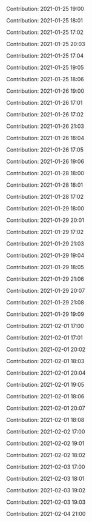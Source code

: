 Contribution: 2021-01-25 19:00

Contribution: 2021-01-25 18:01

Contribution: 2021-01-25 17:02

Contribution: 2021-01-25 20:03

Contribution: 2021-01-25 17:04

Contribution: 2021-01-25 19:05

Contribution: 2021-01-25 18:06

Contribution: 2021-01-26 19:00

Contribution: 2021-01-26 17:01

Contribution: 2021-01-26 17:02

Contribution: 2021-01-26 21:03

Contribution: 2021-01-26 18:04

Contribution: 2021-01-26 17:05

Contribution: 2021-01-26 19:06

Contribution: 2021-01-28 18:00

Contribution: 2021-01-28 18:01

Contribution: 2021-01-28 17:02

Contribution: 2021-01-29 18:00

Contribution: 2021-01-29 20:01

Contribution: 2021-01-29 17:02

Contribution: 2021-01-29 21:03

Contribution: 2021-01-29 19:04

Contribution: 2021-01-29 18:05

Contribution: 2021-01-29 21:06

Contribution: 2021-01-29 20:07

Contribution: 2021-01-29 21:08

Contribution: 2021-01-29 19:09

Contribution: 2021-02-01 17:00

Contribution: 2021-02-01 17:01

Contribution: 2021-02-01 20:02

Contribution: 2021-02-01 18:03

Contribution: 2021-02-01 20:04

Contribution: 2021-02-01 19:05

Contribution: 2021-02-01 18:06

Contribution: 2021-02-01 20:07

Contribution: 2021-02-01 18:08

Contribution: 2021-02-02 17:00

Contribution: 2021-02-02 19:01

Contribution: 2021-02-02 18:02

Contribution: 2021-02-03 17:00

Contribution: 2021-02-03 18:01

Contribution: 2021-02-03 19:02

Contribution: 2021-02-03 19:03

Contribution: 2021-02-04 21:00

